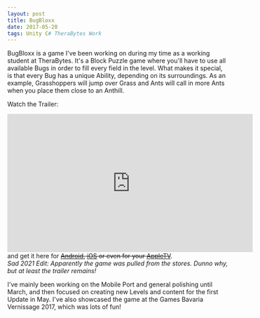 ```yaml
---
layout: post
title: BugBloxx
date: 2017-05-20
tags: Unity C# TheraBytes Work
---
```

BugBloxx is a game I've been working on during my time as a working student at TheraBytes.
It's a Block Puzzle game where you'll have to use all available Bugs in order to fill every field in the level. What makes it special, is that every Bug has a unique Ability, depending on its surroundings. As an example, Grasshoppers will jump over Grass and Ants will call in more Ants when you place them close to an Anthill.

Watch the Trailer:
<center><iframe width="560" height="315" src="https://www.youtube.com/embed/Lo86t--G2iY?rel=0?ecver=1" frameborder="0" allowfullscreen></iframe></center>
and get it here for <s><a href="https://play.google.com/store/apps/details?id=com.TheraBytes.BugBloxx">Android</a>, <a href="itunes.apple.com/de/app/bug-bloxx/id1132634863">iOS</a> or even for your <a href="https://itunes.apple.com/de/app/bug-bloxx/id1132634863?mt=8">AppleTV</a></s>.
<br>
<i>Sad 2021 Edit: Apparently the game was pulled from the stores. Dunno why, but at least the trailer remains!</i>


I've mainly been working on the Mobile Port and general polishing until March, and then focused on creating new Levels and content for the first Update in May. I've also showcased the game at the Games Bavaria Vernissage 2017, which was lots of fun!